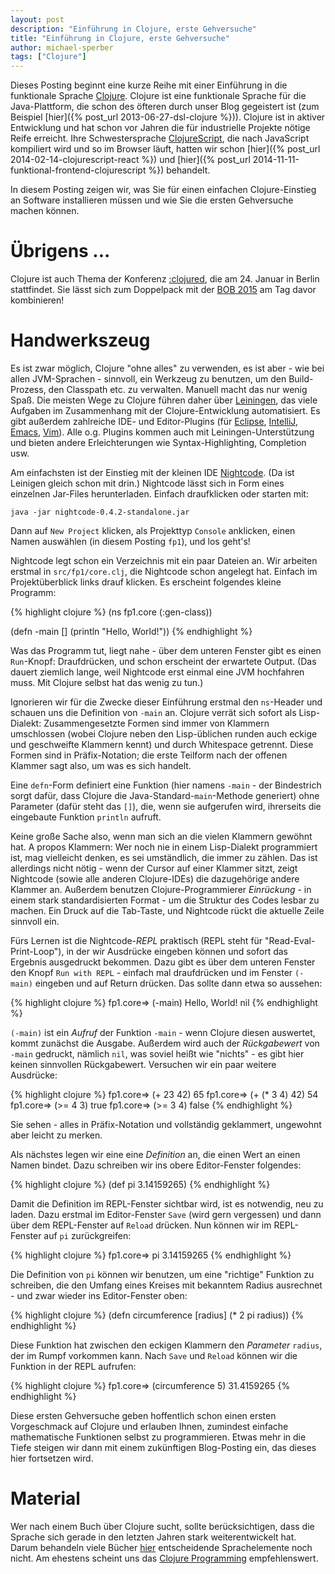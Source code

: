```yaml
---
layout: post
description: "Einführung in Clojure, erste Gehversuche"
title: "Einführung in Clojure, erste Gehversuche"
author: michael-sperber
tags: ["Clojure"]
---
```


Dieses Posting beginnt eine kurze Reihe mit einer Einführung in die
funktionale Sprache [Clojure](http://clojure.org/).  Clojure ist eine
funktionale Sprache für die Java-Plattform, die schon des öfteren
durch unser Blog gegeistert ist (zum Beispiel [hier]({% post_url 2013-06-27-dsl-clojure %})).
Clojure ist in aktiver Entwicklung und hat
schon vor Jahren die für industrielle Projekte nötige Reife erreicht.
Ihre Schwestersprache
[ClojureScript](http://clojure.org/clojurescript), die nach JavaScript
kompiliert wird und so im Browser läuft, hatten wir schon
[hier]({% post_url 2014-02-14-clojurescript-react %}) und 
[hier]({% post_url 2014-11-11-funktional-frontend-clojurescript %}) behandelt.

In diesem Posting zeigen wir, was Sie für einen einfachen
Clojure-Einstieg an Software installieren müssen und wie Sie die
ersten Gehversuche machen können.

# Übrigens ...

Clojure ist auch Thema der Konferenz
[:clojured](http://www.clojured.de/), die am 24. Januar in Berlin
stattfindet.  Sie lässt sich zum Doppelpack mit der [BOB
2015](http://bobkonf.de) am Tag davor kombinieren!

<!-- more start -->

# Handwerkszeug

Es ist zwar möglich, Clojure "ohne alles" zu verwenden, es ist aber -
wie bei allen JVM-Sprachen - sinnvoll, ein Werkzeug zu benutzen, um
den Build-Prozess, den Classpath etc. zu verwalten.  Manuell macht das
nur wenig Spaß.  Die meisten Wege zu Clojure führen daher über
[Leiningen](http://leiningen.org/), das viele Aufgaben im Zusammenhang
mit der Clojure-Entwicklung automatisiert.  Es gibt außerdem
zahlreiche IDE- und Editor-Plugins (für
[Eclipse](https://code.google.com/p/counterclockwise/),
[IntelliJ](https://cursiveclojure.com/),
[Emacs](https://github.com/clojure-emacs/clojure-mode),
[Vim](https://github.com/guns/vim-clojure-static)).  Alle o.g. Plugins
kommen auch mit Leiningen-Unterstützung und bieten andere
Erleichterungen wie Syntax-Highlighting, Completion usw.

Am einfachsten ist der Einstieg mit der kleinen IDE
[Nightcode](https://nightcode.info/).  (Da ist Leinigen gleich schon
mit drin.)  Nightcode lässt sich in Form eines einzelnen Jar-Files
herunterladen.  Einfach draufklicken oder starten mit:

    java -jar nightcode-0.4.2-standalone.jar

Dann auf `New Project` klicken, als Projekttyp `Console` anklicken,
einen Namen auswählen (in diesem Posting `fp1`), und los geht's!

Nightcode legt schon ein Verzeichnis mit ein paar Dateien an.  Wir
arbeiten erstmal in `src/fp1/core.clj`, die Nightcode schon angelegt
hat.  Einfach im Projektüberblick links drauf klicken.  Es erscheint
folgendes kleine Programm:

{% highlight clojure %}
(ns fp1.core
  (:gen-class))

(defn -main
  []
  (println "Hello, World!"))
{% endhighlight %}

Was das Programm tut, liegt nahe - über dem unteren Fenster gibt es
einen `Run`-Knopf: Draufdrücken, und schon erscheint der erwartete
Output.  (Das dauert ziemlich lange, weil Nightcode erst einmal eine
JVM hochfahren muss.  Mit Clojure selbst hat das wenig zu tun.)

Ignorieren wir für die Zwecke dieser Einführung erstmal den
`ns`-Header und schauen uns die Definition von `-main` an.  Clojure
verrät sich sofort als Lisp-Dialekt: Zusammengesetzte Formen sind
immer von Klammern umschlossen (wobei Clojure neben den Lisp-üblichen
runden auch eckige und geschweifte Klammern kennt) und durch
Whitespace getrennt.  Diese Formen sind in Präfix-Notation; die erste
Teilform nach der offenen Klammer sagt also, um was es sich handelt.

Eine `defn`-Form definiert eine Funktion (hier namens `-main` - der
Bindestrich sorgt dafür, dass Clojure die
Java-Standard-`main`-Methode generiert) ohne
Parameter (dafür steht das `[]`), die, wenn sie aufgerufen wird,
ihrerseits die eingebaute Funktion `println` aufruft.

Keine große Sache also, wenn man sich an die vielen Klammern gewöhnt
hat.  A propos Klammern: Wer noch nie in einem Lisp-Dialekt
programmiert ist, mag vielleicht denken, es sei umständlich, die immer
zu zählen.  Das ist allerdings nicht nötig - wenn der Cursor auf einer
Klammer sitzt, zeigt Nightcode (sowie alle anderen Clojure-IDEs) die
dazugehörige andere Klammer an.  Außerdem benutzen
Clojure-Programmierer *Einrückung* - in einem stark standardisierten
Format - um die Struktur des Codes lesbar zu machen.  Ein Druck auf
die Tab-Taste, und Nightcode rückt die aktuelle Zeile sinnvoll ein.

Fürs Lernen ist die Nightcode-*REPL* praktisch (REPL steht für
"Read-Eval-Print-Loop"), in der wir Ausdrücke eingeben können und
sofort das Ergebnis ausgedruckt bekommen.  Dazu gibt es über dem
unteren Fenster den Knopf `Run with REPL` - einfach mal draufdrücken
und im Fenster `(-main)` eingeben und auf Return drücken.  Das sollte
dann etwa so aussehen:

{% highlight clojure %}
fp1.core=> (-main)
Hello, World!
nil
{% endhighlight %}

`(-main)` ist ein *Aufruf* der Funktion `-main` - wenn Clojure diesen
auswertet, kommt zunächst die Ausgabe.  Außerdem wird auch der
*Rückgabewert* von `-main` gedruckt, nämlich `nil`, was soviel heißt
wie "nichts" - es gibt hier keinen sinnvollen Rückgabewert.  Versuchen
wir ein paar weitere Ausdrücke:

{% highlight clojure %}
fp1.core=> (+ 23 42)
65
fp1.core=> (+ (* 3 4) 42)
54
fp1.core=> (>= 4 3)
true
fp1.core=> (>= 3 4)
false
{% endhighlight %}

Sie sehen - alles in Präfix-Notation und vollständig geklammert,
ungewohnt aber leicht zu merken.

Als nächstes legen wir eine eine *Definition* an, die einen Wert an
einen Namen bindet.  Dazu schreiben wir ins obere Editor-Fenster
folgendes:

{% highlight clojure %}
(def pi 3.14159265)
{% endhighlight %}

Damit die Definition im REPL-Fenster sichtbar wird, ist es notwendig,
neu zu laden.  Dazu erstmal im Editor-Fenster `Save` (wird
gern vergessen) und dann über dem REPL-Fenster auf `Reload` drücken.
Nun können wir im REPL-Fenster auf `pi` zurückgreifen:

{% highlight clojure %}
fp1.core=> pi
3.14159265
{% endhighlight %}

Die Definition von `pi` können wir benutzen, um eine "richtige"
Funktion zu schreiben, die den Umfang eines Kreises mit bekanntem
Radius ausrechnet - und zwar wieder ins Editor-Fenster oben:

{% highlight clojure %}
(defn circumference
   [radius]
   (* 2 pi radius))
{% endhighlight %}

Diese Funktion hat zwischen den eckigen Klammern den *Parameter*
`radius`, der im Rumpf vorkommen kann.  Nach `Save` und `Reload`
können wir die Funktion in der REPL aufrufen:

{% highlight clojure %}
fp1.core=> (circumference 5)
31.4159265
{% endhighlight %}

Diese ersten Gehversuche geben hoffentlich schon einen ersten
Vorgeschmack auf Clojure und erlauben Ihnen, zumindest einfache
mathematische Funktionen selbst zu programmieren.  Etwas mehr in die
Tiefe steigen wir dann mit einem zukünftigen Blog-Posting ein, das
dieses hier fortsetzen wird.

# Material

Wer nach einem Buch über Clojure sucht, sollte berücksichtigen, dass
die Sprache sich gerade in den letzten Jahren stark weiterentwickelt
hat.  Darum behandeln viele Bücher
[hier](http://clojure.org/books) entscheidende Sprachelemente noch
nicht.  Am ehestens scheint uns das [Clojure
Programming](http://www.clojurebook.com/) empfehlenswert.

<!-- more end -->




